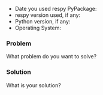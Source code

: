 * Date you used respy PyPackage:
* respy version used, if any:
* Python version, if any:
* Operating System:

### Problem

What problem do you want to solve?

### Solution

What is your solution?
